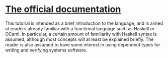 # [The official documentation](http://docs.idris-lang.org/en/latest/index.html)

This tutorial is intended as a brief introduction to the language, 
and is aimed at readers already familiar with a functional language such as Haskell or OCaml. 
In particular, a certain amount of familiarity with Haskell syntax is assumed, 
although most concepts will at least be explained briefly. The reader is also assumed to have 
some interest in using dependent types for writing and verifying systems software.
